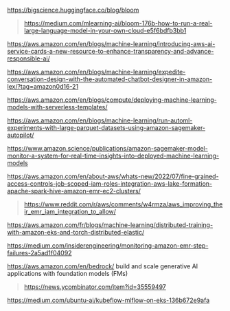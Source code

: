 https://bigscience.huggingface.co/blog/bloom
> https://medium.com/mlearning-ai/bloom-176b-how-to-run-a-real-large-language-model-in-your-own-cloud-e5f6bdfb3bb1

https://aws.amazon.com/en/blogs/machine-learning/introducing-aws-ai-service-cards-a-new-resource-to-enhance-transparency-and-advance-responsible-ai/

https://aws.amazon.com/en/blogs/machine-learning/expedite-conversation-design-with-the-automated-chatbot-designer-in-amazon-lex/?tag=amazon0d16-21

https://aws.amazon.com/en/blogs/compute/deploying-machine-learning-models-with-serverless-templates/

https://aws.amazon.com/en/blogs/machine-learning/run-automl-experiments-with-large-parquet-datasets-using-amazon-sagemaker-autopilot/

https://www.amazon.science/publications/amazon-sagemaker-model-monitor-a-system-for-real-time-insights-into-deployed-machine-learning-models

https://aws.amazon.com/en/about-aws/whats-new/2022/07/fine-grained-access-controls-job-scoped-iam-roles-integration-aws-lake-formation-apache-spark-hive-amazon-emr-ec2-clusters/
> https://www.reddit.com/r/aws/comments/w4rmza/aws_improving_their_emr_iam_integration_to_allow/

https://aws.amazon.com/fr/blogs/machine-learning/distributed-training-with-amazon-eks-and-torch-distributed-elastic/

https://medium.com/insiderengineering/monitoring-amazon-emr-step-failures-2a5ad1f04092

https://aws.amazon.com/en/bedrock/ build and scale generative AI applications with foundation models (FMs)
> https://news.ycombinator.com/item?id=35559497

https://medium.com/ubuntu-ai/kubeflow-mlflow-on-eks-136b672e9afa